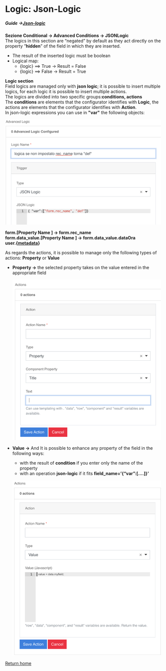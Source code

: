 # Logic: Json-Logic
##### Guide →[Json-logic](https://jsonlogic.com/operations.html) 

**Sezione Conditional → Advanced Conditions → JSONLogic**  
The logics in this section are “negated” by default as they act directly
on the property ”__hidden__” of the field in which they are inserted.  
- The result of the inserted logic must be boolean
- Logical map:
    - {logic} ==> True → Result = False
    - {logic} ==> False → Result = True

**Logic section**  
Field logics are managed only with **json logic**; it is possible to insert multiple logics, for each logic it is possible to insert multiple actions.  
The logics are divided into two specific groups:**conditions, actions**  
The **conditions** are elements that the configurator identifies with **Logic**, the actions are elements that the configurator identifies with **Action**.  
In json-logic expressions you can use in **"var"** the following objects:  

![logic](../img/logic_img1.png "logic")

**form.[Property Name ] →  form.rec_name**  
**form.data_value.[Property Name ]  → form.data_value.dataOra**  
**user.{[metadata](base.md#metadata)}**

As regards the actions, it is possible to manage only the following types of actions: **Property** or **Value**   
- **Property →** the selected property takes on the value entered in the appropriate field  

    ![logic](../img/logic_img2.png "logic")

- **Value →**
 And It is possible to enhance any property of the field in the following ways:  
    - with the result of **condition** if you enter only the name of the property  
    - with an operation **json-logic** if it fits **field_name=’{“var”:[....]}’**
    
    ![logic](../img/logic_img3.png "logic")

[Return home](index.md)
